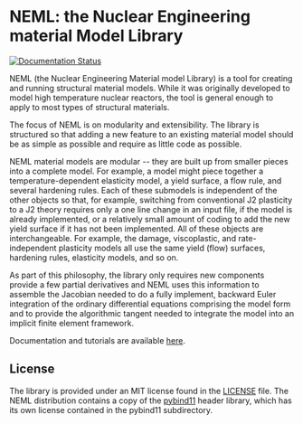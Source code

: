 # NEML: the Nuclear Engineering material Model Library

[![Documentation Status](https://readthedocs.org/projects/neml/badge/?version=latest)](http://neml.readthedocs.org/en/latest/?badge=latest)

NEML (the Nuclear Engineering Material model Library) is a tool for creating
and running structural material models.
While it was originally developed to model high temperature nuclear reactors,
the tool is general enough to apply to most types of structural materials.

The focus of NEML is on modularity and extensibility.
The library is structured so that adding a new feature to an existing material
model should be as simple as possible and require as little code as possible.

NEML material models are modular -- they are built up from smaller pieces into
a complete model.
For example, a model might piece together a temperature-dependent elasticity
model, a yield surface, a flow rule, and several hardening rules.
Each of these submodels is independent of the other objects
so that, for example, switching from conventional J2 plasticity
to a J2 theory requires only a one line change in an input file,
if the model is already implemented, or a relatively small amount of coding
to add the new yield surface if it has not been implemented.
All of these objects are interchangeable.
For example, the damage, viscoplastic, and rate-independent plasticity
models all use the same yield (flow) surfaces, hardening rules, elasticity
models, and so on.

As part of this philosophy, the library only requires new components
provide a few partial derivatives and NEML uses this information to assemble
the Jacobian needed to do a fully implement, backward Euler integration of the
ordinary differential equations comprising the model form and to provide 
the algorithmic tangent needed to integrate the model into an implicit
finite element framework.

Documentation and tutorials are available [here](https://neml.readthedocs.io).

## License

The library is provided under an MIT license found in the
[LICENSE](LICENSE) file.
The NEML distribution contains a copy of
the [pybind11](https://github.com/pybind/pybind11) header library, which
has its own license contained in the pybind11 subdirectory.
